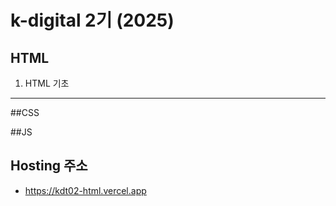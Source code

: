 # k-digital 2기 (2025)
## HTML
1. HTML 기초
---
##CSS

##JS

## Hosting 주소
+ https://kdt02-html.vercel.app

